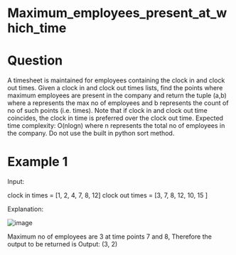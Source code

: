 # Maximum_employees_present_at_which_time

# Question

A timesheet is maintained for employees containing the clock in and clock out times. Given
a clock in and clock out times lists, find the points where maximum employees are present in
the company and return the tuple (a,b) where a represents the max no of employees and b
represents the count of no of such points (i.e. times). Note that if clock in and clock out time
coincides, the clock in time is preferred over the clock out time. Expected time complexity:
O(nlogn) where n represents the total no of employees in the company. Do not use the built in
python sort method.


# Example 1

Input:

clock in times = [1, 2, 4, 7, 8, 12] clock out times = [3, 7, 8, 12, 10, 15 ]

Explanation:

![image](https://user-images.githubusercontent.com/40384748/208822633-b36a8ce6-28d1-4f46-ba75-63b3248f2b98.png)

Maximum no of employees are 3 at time points 7 and 8, Therefore the output
to be returned is Output: (3, 2)
